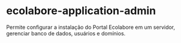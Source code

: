 # ecolabore-application-admin
Permite configurar a instalação do Portal Ecolabore em um servidor, gerenciar banco de dados, usuários e domínios.

